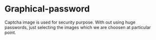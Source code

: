 # Graphical-password
Captcha image is used for security purpose.  With out using huge passwords, just selecting the images which we are choosen at particular point. 
